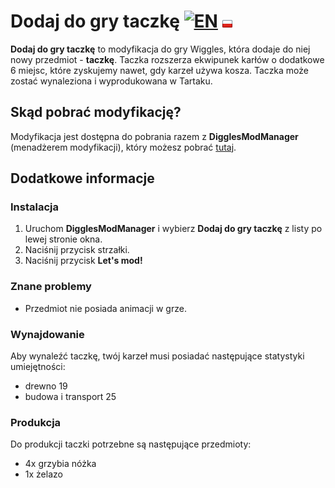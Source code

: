 # Dodaj do gry taczkę [![EN](./../en-GB/flag.png)](./../en-GB) [![PL](./flag.png)](./)
__Dodaj do gry taczkę__ to modyfikacja do gry Wiggles, która dodaje do niej nowy przedmiot - __taczkę__. Taczka rozszerza ekwipunek karłów o dodatkowe 6 miejsc, które zyskujemy nawet, gdy karzeł używa kosza. Taczka może zostać wynaleziona i wyprodukowana w Tartaku.

## Skąd pobrać modyfikację?
Modyfikacja jest dostępna do pobrania razem z __DigglesModManager__ (menadżerem modyfikacji), który możesz pobrać [tutaj](https://digglesmods.github.io/DigglesModManager).

## Dodatkowe informacje
### Instalacja
1. Uruchom __DigglesModManager__ i wybierz __Dodaj do gry taczkę__ z listy po lewej stronie okna.
2. Naciśnij przycisk strzałki.
4. Naciśnij przycisk __Let's mod!__

### Znane problemy
+ Przedmiot nie posiada animacji w grze.

### Wynajdowanie
Aby wynaleźć taczkę, twój karzeł musi posiadać następujące statystyki umiejętności:
+ drewno 19 
+ budowa i transport 25

### Produkcja
Do produkcji taczki potrzebne są następujące przedmioty:
+ 4x grzybia nóżka
+ 1x żelazo
